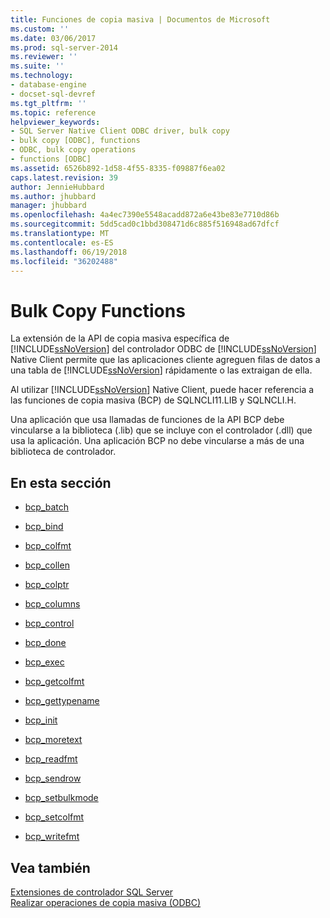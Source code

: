 ```yaml
---
title: Funciones de copia masiva | Documentos de Microsoft
ms.custom: ''
ms.date: 03/06/2017
ms.prod: sql-server-2014
ms.reviewer: ''
ms.suite: ''
ms.technology:
- database-engine
- docset-sql-devref
ms.tgt_pltfrm: ''
ms.topic: reference
helpviewer_keywords:
- SQL Server Native Client ODBC driver, bulk copy
- bulk copy [ODBC], functions
- ODBC, bulk copy operations
- functions [ODBC]
ms.assetid: 6526b892-1d58-4f55-8335-f09887f6ea02
caps.latest.revision: 39
author: JennieHubbard
ms.author: jhubbard
manager: jhubbard
ms.openlocfilehash: 4a4ec7390e5548acadd872a6e43be83e7710d86b
ms.sourcegitcommit: 5dd5cad0c1bbd308471d6c885f516948ad67dfcf
ms.translationtype: MT
ms.contentlocale: es-ES
ms.lasthandoff: 06/19/2018
ms.locfileid: "36202488"
---
```

# <a name="bulk-copy-functions"></a>Bulk Copy Functions
  La extensión de la API de copia masiva específica de [!INCLUDE[ssNoVersion](../../includes/ssnoversion-md.md)] del controlador ODBC de [!INCLUDE[ssNoVersion](../../includes/ssnoversion-md.md)] Native Client permite que las aplicaciones cliente agreguen filas de datos a una tabla de [!INCLUDE[ssNoVersion](../../includes/ssnoversion-md.md)] rápidamente o las extraigan de ella.  
  
 Al utilizar [!INCLUDE[ssNoVersion](../../includes/ssnoversion-md.md)] Native Client, puede hacer referencia a las funciones de copia masiva (BCP) de SQLNCLI11.LIB y SQLNCLI.H.  
  
 Una aplicación que usa llamadas de funciones de la API BCP debe vincularse a la biblioteca (.lib) que se incluye con el controlador (.dll) que usa la aplicación. Una aplicación BCP no debe vincularse a más de una biblioteca de controlador.  
  
## <a name="in-this-section"></a>En esta sección  
  
-   [bcp_batch](bcp-batch.md)  
  
-   [bcp_bind](bcp-bind.md)  
  
-   [bcp_colfmt](bcp-colfmt.md)  
  
-   [bcp_collen](bcp-collen.md)  
  
-   [bcp_colptr](bcp-colptr.md)  
  
-   [bcp_columns](bcp-columns.md)  
  
-   [bcp_control](bcp-control.md)  
  
-   [bcp_done](bcp-done.md)  
  
-   [bcp_exec](bcp-exec.md)  
  
-   [bcp_getcolfmt](bcp-getcolfmt.md)  
  
-   [bcp_gettypename](bcp-gettypename.md)  
  
-   [bcp_init](bcp-init.md)  
  
-   [bcp_moretext](bcp-moretext.md)  
  
-   [bcp_readfmt](bcp-readfmt.md)  
  
-   [bcp_sendrow](bcp-sendrow.md)  
  
-   [bcp_setbulkmode](bcp-setbulkmode.md)  
  
-   [bcp_setcolfmt](bcp-setcolfmt.md)  
  
-   [bcp_writefmt](bcp-writefmt.md)  
  
## <a name="see-also"></a>Vea también  
 [Extensiones de controlador SQL Server](../../database-engine/dev-guide/sql-server-driver-extensions.md)   
 [Realizar operaciones de copia masiva &#40;ODBC&#41;](../native-client-odbc-bulk-copy-operations/performing-bulk-copy-operations-odbc.md)  
  
  